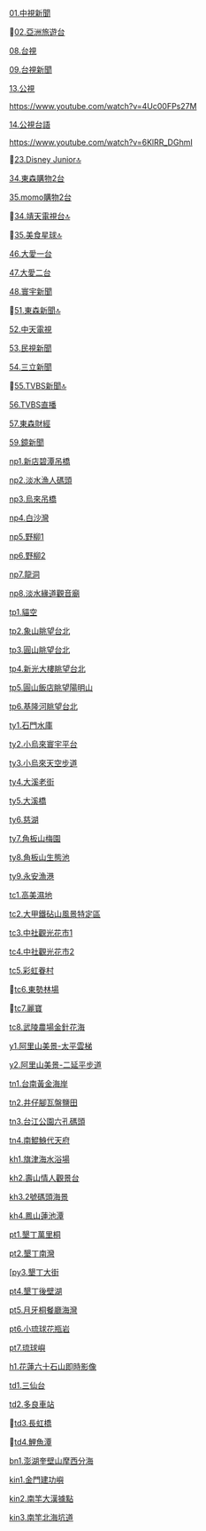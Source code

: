 [01.中視新聞](https://www.youtube.com/channel/UCmH4q-YjeazayYCVHHkGAMA/live)

🚫[02.亞洲旅遊台](https://www.youtube.com/watch?v=K-8j1JOx6g8)

[08.台視](https://www.youtube.com/channel/UC9CsZoTaHZqZjnNZv7v3T1g/live)

[09.台視新聞](https://www.youtube.com/channel/UC8ROUUjHzEQm-ndb69CX8Ww/live)

[13.公視](https://www.youtube.com/channel/UCXgIO9jJVsX5_2ideiSkfvA/live)

https://www.youtube.com/watch?v=4Uc00FPs27M

[14.公視台語](https://www.youtube.com/channel/UCX6SRupi5lTDbIFJEOpReCQ/live)

https://www.youtube.com/watch?v=6KlRR_DGhmI

🚫[23.Disney Junior🔝](https://www.youtube.com/watch?v=c5tzU4MGCNs)

[34.東森購物2台](https://www.youtube.com/channel/UCiolqpxuocdomP4hPGfn_-A/live)

[35.momo購物2台](https://www.youtube.com/channel/UCDhA7JbV2QQ-Ic9FrbeEEHA/live)

🚫[34.靖天電視台🔝](https://www.youtube.com/watch?v=JAElED3uNVU)

🚫[35.美食星球🔝](https://www.youtube.com/watch?v=GGafFe1tFII)

[46.大愛一台](https://www.youtube.com/watch?v=MIqUplvSRWA)

[47.大愛二台](https://www.youtube.com/watch?v=DTNkEm6jaqQ)

[48.寰宇新聞](https://www.youtube.com/watch?v=B7Zp3d6xXWw)

🚫[51.東森新聞🔝](https://www.youtube.com/watch?v=pbE1Fr_kS-U)

[52.中天電視](https://www.youtube.com/watch?v=_QbRXRnHMVY)

[53.民視新聞](https://www.youtube.com/channel/UClIfopQZlkkSpM1VgCFLRJA/live)

[54.三立新聞](https://www.youtube.com/watch?v=EB4g7wecgTI)

🚫[55.TVBS新聞🔝](https://www.youtube.com/watch?v=IK6LzYYCUe0)

[56.TVBS直播](https://www.youtube.com/channel/UCL0_NxCvkcXwZHpvqgMZY-A/live)

[57.東森財經](https://www.youtube.com/watch?v=ABn_ccXn_jc)

[59.鏡新聞](https://www.youtube.com/watch?v=5n0y6b0Q25o)

[np1.新店碧潭吊橋](https://www.youtube.com/watch?v=pnRqzs7ZTEs) 
 
[np2.淡水漁人碼頭](https://www.youtube.com/watch?v=pbE1Fr_kS-U)

[np3.烏來吊橋](https://www.youtube.com/watch?v=qJUVVjCjFaw)

[np4.白沙灣](https://www.youtube.com/watch?v=St4GHsJzfg4)

[np5.野柳1](https://www.youtube.com/watch?v=d0jtifyp15k)

[np6.野柳2](https://www.youtube.com/watch?v=aI8_wjVrEKQ)

[np7.龍洞](https://www.youtube.com/watch?v=n38t6LYflIA)

[np8.淡水緣道觀音廟](https://www.youtube.com/watch?v=l9z4wO9Jiyg)

[tp1.貓空](https://www.youtube.com/watch?v=BP69KnwrvxM)

[tp2.象山眺望台北](https://www.youtube.com/watch?v=z_fY1pj1VBw)

[tp3.圓山眺望台北](https://www.youtube.com/watch?v=myZqBXELfvc)

[tp4.新光大樓眺望台北](https://www.youtube.com/watch?v=3w96Y8hbZfE)

[tp5.圓山飯店眺望陽明山](https://www.youtube.com/watch?v=dc0ZdgRMnsQ)

[tp6.基隆河眺望台北](https://www.youtube.com/watch?v=ZrKYemeOfw8)

[ty1.石門水庫](https://www.youtube.com/watch?v=1OTZ9rjFv78)  

[ty2.小烏來寰宇平台](https://www.youtube.com/watch?v=qYC8DpGOIJc)

[ty3.小烏來天空步道](https://www.youtube.com/watch?v=2NS-5SqvhkI)

[ty4.大溪老街](https://www.youtube.com/watch?v=z_mlibCfgFI)

[ty5.大溪橋](https://www.youtube.com/watch?v=FPfv3-dC1Po)

[ty6.慈湖](https://www.youtube.com/watch?v=x6I-9UEe5PY)

[ty7.角板山梅園](https://www.youtube.com/watch?v=E0-nfZjrMiE)

[ty8.角板山生態池](https://www.youtube.com/watch?v=D3RGBaU1uUY)

[ty9.永安漁港](https://www.youtube.com/watch?v=tD_a03trUvE)

[tc1.高美濕地](https://www.youtube.com/watch?v=lFtgjv5XjbA)

[tc2.大甲鐵砧山風景特定區](https://www.youtube.com/watch?v=E7OqBRGbLSw)

[tc3.中社觀光花市1](https://www.youtube.com/watch?v=6bJSN9HZWdk)

[tc4.中社觀光花市2](https://www.youtube.com/watch?v=qa8qGJADrck)

[tc5.彩虹眷村](https://www.youtube.com/watch?v=ipujY00Mf08)

🚫[tc6.東勢林場](https://www.youtube.com/watch?v=IRCwOPYPotk)

🚫[tc7.麗寶](https://www.youtube.com/watch?v=w_t_Fa1XlUk)

[tc8.武陵農場金針花海](https://www.youtube.com/watch?v=3ZbkExh7Iv8)

[y1.阿里山美景-太平雲梯](https://www.youtube.com/watch?v=dY2cRNr5Buw)

[y2.阿里山美景-二延平步道](https://www.youtube.com/watch?v=j2L_559nCjc)

[tn1.台南黃金海岸](https://www.youtube.com/watch?v=yeoV-wBdoxQ)  

[tn2.井仔腳瓦盤鹽田](https://www.youtube.com/watch?v=LC6eFju5Xac)

[tn3.台江公園六孔碼頭](https://www.youtube.com/watch?v=UcTGee9_epA)

[tn4.南鯤鯓代天府](https://www.youtube.com/watch?v=m5A8SlCQtSM)

[kh1.旗津海水浴場](https://www.youtube.com/watch?v=1xFXOWENQg0) 
  
[kh2.壽山情人觀景台](https://www.youtube.com/watch?v=C03Itx8iSC0)

[kh3.2號碼頭海景](https://www.youtube.com/watch?v=dvG6CTX_bno)

[kh4.鳳山蓮池潭](https://www.youtube.com/watch?v=dCycHSYZBmg)

[pt1.墾丁萬里桐](https://www.youtube.com/watch?v=H1sN82agKYc)

[pt2.墾丁南灣](https://www.youtube.com/watch?v=oTXJlZKnlq0)

[[py3.墾丁大街](https://www.youtube.com/watch?v=KjxDilWq2j4)

[pt4.墾丁後壁湖](https://www.youtube.com/watch?v=mEg9B7xgV4E)

[pt5.月牙桐餐廳海灣](https://www.youtube.com/watch?v=htbP-JA5V6k)

[pt6.小琉球花瓶岩](https://www.youtube.com/watch?v=VU9AgSl_MZc)

[pt7.琉球嶼](https://www.youtube.com/watch?v=A4lBLuo82nM)

[h1.花蓮六十石山即時影像](https://www.youtube.com/watch?v=BWrRFJoOV9c)

[td1.三仙台](https://www.youtube.com/watch?v=jFJ59-9tTyM)

[td2.多良車站](https://www.youtube.com/watch?v=UCG1aXVO8H8)

🚫[td3.長虹橋](https://www.youtube.com/watch?v=aYqW-1QJ0ts)

🚫[td4.鯉魚潭](https://www.youtube.com/watch?v=YlxWDwTUtxg)

[bn1.澎湖奎壁山摩西分海](https://www.youtube.com/watch?v=3uYgU16rxug)

[kin1.金門建功嶼](https://www.youtube.com/watch?v=uh_yNAE01w8) 

[kin2.南竿大漢據點](https://www.youtube.com/watch?v=nMK1GUTjbbc)

[kin3.南竿北海坑道](https://www.youtube.com/watch?v=e4VJS-ZAJj4)
